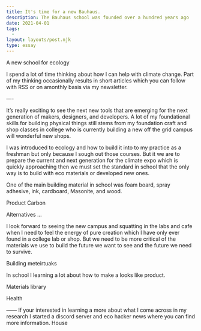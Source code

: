 ```yaml
---
title: It's time for a new Bauhaus.
description: The Bauhaus school was founded over a hundred years ago
date: 2021-04-01
tags:
  -
layout: layouts/post.njk
type: essay
---
```


A new school for ecology

I spend a lot of time thinking about how I can help with climate change. Part of my thinking occasionally results in short articles which you can follow with RSS or on amonthly basis via my newsletter.

—-

It’s really exciting to see the next new tools that are emerging for the next generation of makers, designers, and developers. A lot of my foundational skills for building physical things still stems from my foundation craft and shop classes in college who is currently building a new off the grid campus will wonderful new shops.

I was introduced to ecology and how to build it into to my practice as a freshman but only because I sough out those courses. But it we are to prepare the current and next generation for the climate expo which is quickly approaching then we must set the standard in school that the only way is to build with eco materials or developed new ones.

One of the main building material in school was foam board, spray adhesive, ink, cardboard, Masonite, and wood.

Product Carbon

Alternatives ...

I look forward to seeing the new campus and squatting in the labs and cafe when I need to feel the energy of pure creation which I have only ever found in a college lab or shop. But we need to be more critical of the materials we use to build the future we want to see and the future we need to survive.

Building meteirtuaks

In school I learning a lot about how to make a looks like product.

Materials library

Health

——
If your interested in learning a more about what I come across in my research I started a discord server and eco hacker news where you can find more information. House
